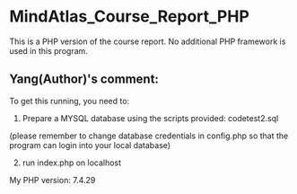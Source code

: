 # MindAtlas_Course_Report_PHP

This is a PHP version of the course report. No additional PHP framework is used in this program.

## Yang(Author)'s comment:

To get this running, you need to:

1. Prepare a MYSQL database using the scripts provided: codetest2.sql 

(please remember to change database credentials in config.php so that the program can login into your local database)


2. run index.php on localhost

My PHP version: 7.4.29
